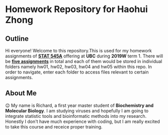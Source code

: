# Homework Repository for Haohui Zhong
## Outline
Hi everyone! Welcome to this repository.This is used for my homework assignments of **[STAT 545A](https://stat545.stat.ubc.ca/)** offering at **UBC** during **2019W** term 1. There will be **[five assignments](https://stat545.stat.ubc.ca/evaluation/assignments/)** in total and each of them would be stored in individual folders namely hw01, hw02, hw03, hw04 and hw05 within this repo. In order to navigate, enter each folder to access files relevant to certain assignments.

## About Me
😉 My name is Richard, a first year master student of **Biochemistry and Molecular Biology**. I am studying viruses and hopefully I am going to integrate statistic tools and bioinformatic methods into my research. Honestly I don't have much experience with coding, but I am really excited to take this course and receice proper training.
